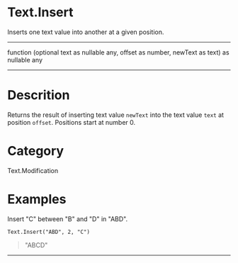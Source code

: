 ﻿# Text.Insert
Inserts one text value into another at a given position.
***
function (optional text as nullable any, offset as number, newText as text) as nullable any
***
# Descrition 
Returns the result of inserting text value <code>newText</code> into the text value <code>text</code> at position <code>offset</code>. Positions start at number 0.
# Category 
Text.Modification
# Examples 
Insert "C" between "B" and "D" in "ABD".
```
Text.Insert("ABD", 2, "C")
```
> "ABCD"
***
